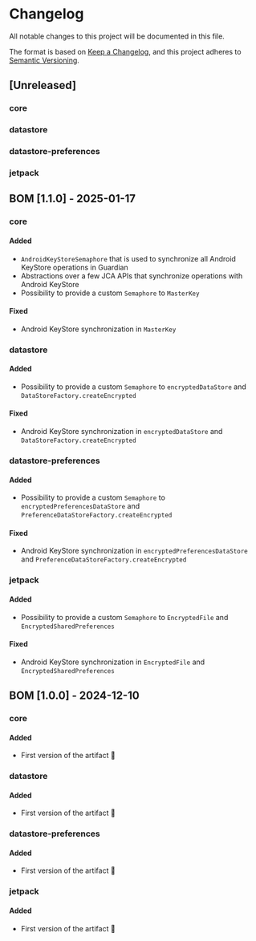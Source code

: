 # Changelog

All notable changes to this project will be documented in this file.

The format is based on [Keep a Changelog](https://keepachangelog.com/en/1.1.0/), and this project adheres
to [Semantic Versioning](https://semver.org/spec/v2.0.0.html).

## [Unreleased]
### core
### datastore
### datastore-preferences
### jetpack



## BOM [1.1.0] - 2025-01-17

### core
#### Added
- `AndroidKeyStoreSemaphore` that is used to synchronize all Android KeyStore operations in Guardian
- Abstractions over a few JCA APIs that synchronize operations with Android KeyStore
- Possibility to provide a custom `Semaphore` to `MasterKey`

#### Fixed
- Android KeyStore synchronization in `MasterKey`

### datastore
#### Added
- Possibility to provide a custom `Semaphore` to `encryptedDataStore` and `DataStoreFactory.createEncrypted`

#### Fixed
- Android KeyStore synchronization in `encryptedDataStore` and `DataStoreFactory.createEncrypted`

### datastore-preferences
#### Added
- Possibility to provide a custom `Semaphore` to `encryptedPreferencesDataStore` and `PreferenceDataStoreFactory.createEncrypted`

#### Fixed
- Android KeyStore synchronization in `encryptedPreferencesDataStore` and `PreferenceDataStoreFactory.createEncrypted`

### jetpack
#### Added
- Possibility to provide a custom `Semaphore` to `EncryptedFile` and `EncryptedSharedPreferences`

#### Fixed
- Android KeyStore synchronization in `EncryptedFile` and `EncryptedSharedPreferences`



## BOM [1.0.0] - 2024-12-10

### core
#### Added
- First version of the artifact 🎉

### datastore
#### Added
- First version of the artifact 🎉

### datastore-preferences
#### Added
- First version of the artifact 🎉

### jetpack
#### Added
- First version of the artifact 🎉
